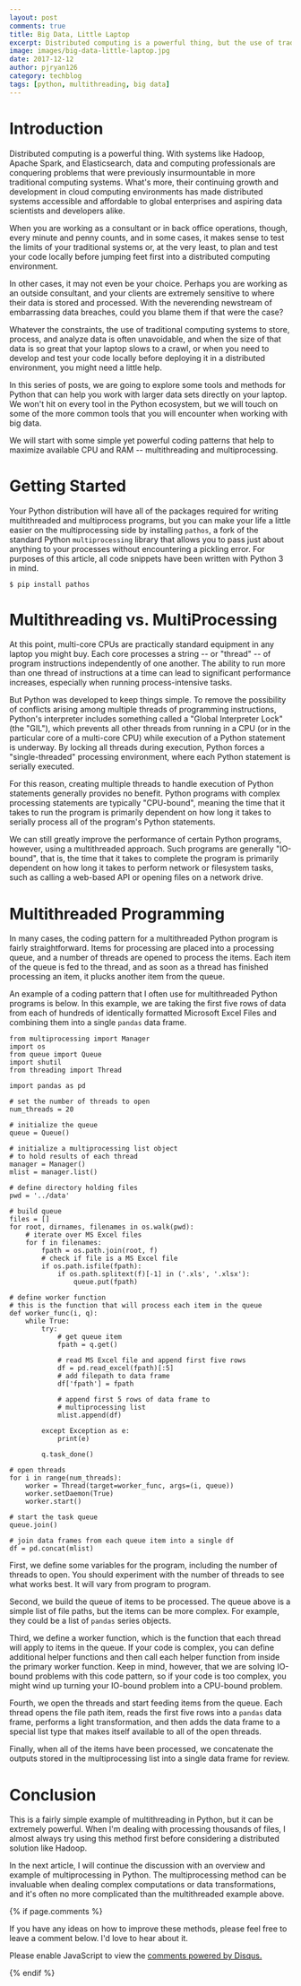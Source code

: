 ```yaml
---
layout: post
comments: true
title: Big Data, Little Laptop
excerpt: Distributed computing is a powerful thing, but the use of traditional computing systems to store, process, and analyze data is often unavoidable. When the size of your data is so great that your laptop slows to a crawl, or when you need to develop and test your code locally before deploying it in a distributed environment, a few simple Python tools and methods might be all you need...
image: images/big-data-little-laptop.jpg
date: 2017-12-12
author: pjryan126
category: techblog
tags: [python, multithreading, big data]
---
```


# Introduction

Distributed computing is a powerful thing. With systems like Hadoop, Apache Spark, and Elasticsearch, data and computing professionals are conquering problems that were previously insurmountable in more traditional computing systems. What's more, their continuing growth and development in cloud computing environments has made distributed systems accessible and affordable to global enterprises and aspiring data scientists and developers alike.  

When you are working as a consultant or in back office operations, though, every minute and penny counts, and in some cases, it makes sense to test the limits of your traditional systems or, at the very least, to plan and test your code locally before jumping feet first into a distributed computing environment. 

In other cases, it may not even be your choice. Perhaps you are working as an outside consultant, and your clients are extremely sensitive to where their data is stored and processed. With the neverending newstream of embarrassing data breaches, could you blame them if that were the case?

Whatever the constraints, the use of traditional computing systems to store, process, and analyze data is often unavoidable, and when the size of that data is so great that your laptop slows to a crawl, or when you need to develop and test your code locally before deploying it in a distributed environment, you might need a little help. 

In this series of posts, we are going to explore some tools and methods for Python that can help you work with larger data sets directly on your laptop. We won't hit on every tool in the Python ecosystem, but we will touch on some of the more common tools that you will encounter when working with big data. 

We will start with some simple yet powerful coding patterns that help to maximize available CPU and RAM -- multithreading and multiprocessing.

# Getting Started

Your Python distribution will have all of the packages required for writing multithreaded and multiprocess programs, but you can make your life a little easier on the multiprocessing side by installing `pathos`, a fork of the standard Python `multiprocessing` library that allows you to pass just about anything to your processes without encountering a pickling error. For purposes of this article, all code snippets have been written with Python 3 in mind.

```
$ pip install pathos
```

# Multithreading vs. MultiProcessing

At this point, multi-core CPUs are practically standard equipment in any laptop you might buy. Each core processes a string -- or "thread" -- of program instructions independently of one another. The ability to run more than one thread of instructions at a time can lead to significant performance increases, especially when running process-intensive tasks. 

But Python was developed to keep things simple. To remove the possibility of conflicts arising among multiple threads of programming instructions, Python's interpreter includes something called a "Global Interpreter Lock" (the "GIL"), which prevents all other threads from running in a CPU (or in the particular core of a multi-core CPU) while execution of a Python statement is underway. By locking all threads during execution, Python forces a "single-threaded" processing environment, where each Python statement is serially executed. 

For this reason, creating multiple threads to handle execution of Python statements generally provides no benefit.  Python programs with complex processing statements are typically "CPU-bound", meaning the time that it takes to run the program is primarily dependent on how long it takes to serially process all of the program's Python statements.

We can still greatly improve the performance of certain Python programs, however, using a multithreaded approach. Such programs are generally "IO-bound", that is, the time that it takes to complete the program is primarily dependent on how long it takes to perform network or filesystem tasks, such as calling a web-based API or opening files on a network drive.  

# Multithreaded Programming

In many cases, the coding pattern for a multithreaded Python program is fairly straightforward. Items for processing are placed into a processing queue, and a number of threads are opened to process the items. Each item of the queue is fed to the thread, and as soon as a thread has finished processing an item, it plucks another item from the queue. 

An example of a coding pattern that I often use for multithreaded Python programs is below. In this example, we are taking the first five rows of data from each of hundreds of identically formatted Microsoft Excel Files and combining them into a single `pandas` data frame. 

```
from multiprocessing import Manager
import os
from queue import Queue
import shutil
from threading import Thread

import pandas as pd

# set the number of threads to open
num_threads = 20

# initialize the queue
queue = Queue()

# initialize a multiprocessing list object 
# to hold results of each thread
manager = Manager()
mlist = manager.list()

# define directory holding files
pwd = '../data'

# build queue
files = []
for root, dirnames, filenames in os.walk(pwd):
    # iterate over MS Excel files
    for f in filenames:
        fpath = os.path.join(root, f)
        # check if file is a MS Excel file
        if os.path.isfile(fpath):
            if os.path.splitext(f)[-1] in ('.xls', '.xlsx'):
                queue.put(fpath)

# define worker function
# this is the function that will process each item in the queue
def worker_func(i, q):
    while True:
        try:
            # get queue item
            fpath = q.get()
            
            # read MS Excel file and append first five rows 
            df = pd.read_excel(fpath)[:5]
            # add filepath to data frame
            df['fpath'] = fpath
            
            # append first 5 rows of data frame to 
            # multiprocessing list
            mlist.append(df)
        
        except Exception as e:
            print(e)
        
        q.task_done()

# open threads
for i in range(num_threads):
    worker = Thread(target=worker_func, args=(i, queue))
    worker.setDaemon(True)
    worker.start()

# start the task queue
queue.join()

# join data frames from each queue item into a single df
df = pd.concat(mlist)
```

First, we define some variables for the program, including the number of threads to open. You should experiment with the number of threads to see what works best. It will vary from program to program.

Second, we build the queue of items to be processed. The queue above is a simple list of file paths, but the items can be more complex. For example, they could be a list of `pandas` series objects. 

Third, we define a worker function, which is the function that each thread will apply to items in the queue. If your code is complex, you can define additional helper functions and then call each helper function from inside the primary worker function. Keep in mind, however, that we are solving IO-bound problems with this code pattern, so if your code is too complex, you might wind up turning your IO-bound problem into a CPU-bound problem.

Fourth, we open the threads and start feeding items from the queue. Each thread opens the file path item, reads the first five rows into a `pandas` data frame, performs a light transformation, and then adds the data frame to a special list type that makes itself available to all of the open threads. 

Finally, when all of the items have been processed, we concatenate the outputs stored in the multiprocessing list into a single data frame for review. 

# Conclusion

This is a fairly simple example of multithreading in Python, but it can be extremely powerful. When I'm dealing with processing thousands of files, I almost always try using this method first before considering a distributed solution like Hadoop.

In the next article, I will continue the discussion with an overview and example of multiprocessing in Python. The multiprocessing method can be invaluable when dealing complex computations or data transformations, and it's often no more complicated than the multithreaded example above. 

{% if page.comments %}

If you have any ideas on how to improve these methods, please feel free to leave a comment below. I'd love to hear about it.

<div id="disqus_thread"></div>
<script>

/**
*  RECOMMENDED CONFIGURATION VARIABLES: EDIT AND UNCOMMENT THE SECTION BELOW TO INSERT DYNAMIC VALUES FROM YOUR PLATFORM OR CMS.
*  LEARN WHY DEFINING THESE VARIABLES IS IMPORTANT: https://disqus.com/admin/universalcode/#configuration-variables*/
/*
var disqus_config = function () {
this.page.url = PAGE_URL;  // Replace PAGE_URL with your page's canonical URL variable
this.page.identifier = PAGE_IDENTIFIER; // Replace PAGE_IDENTIFIER with your page's unique identifier variable
};
*/
(function() { // DON'T EDIT BELOW THIS LINE
var d = document, s = d.createElement('script');
s.src = 'https://https-pjryan126-github-io.disqus.com/embed.js';
s.setAttribute('data-timestamp', +new Date());
(d.head || d.body).appendChild(s);
})();
</script>
<noscript>Please enable JavaScript to view the <a href="https://disqus.com/?ref_noscript">comments powered by Disqus.</a></noscript>
                            
{% endif %}
